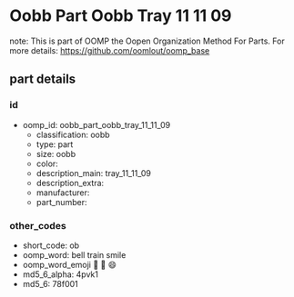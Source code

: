 # Oobb Part Oobb Tray 11 11 09  

note: This is part of OOMP the Oopen Organization Method For Parts. For more details: https://github.com/oomlout/oomp_base

##  part details





### id
* oomp_id: oobb_part_oobb_tray_11_11_09
  * classification: oobb
  * type: part
  * size: oobb
  * color: 
  * description_main: tray_11_11_09
  * description_extra: 
  * manufacturer: 
  * part_number: 

### other_codes
* short_code: ob
* oomp_word: bell train smile
* oomp_word_emoji :bell: :train: :smile:
* md5_6_alpha: 4pvk1
* md5_6: 78f001